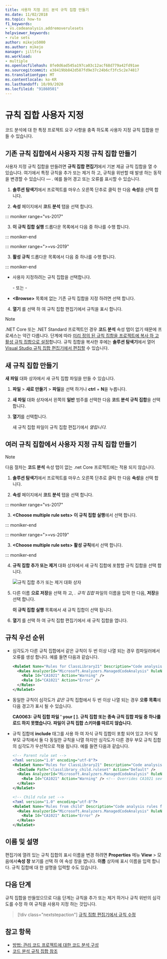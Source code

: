 ```yaml
---
title: 사용자 지정 코드 분석 규칙 집합 만들기
ms.date: 11/02/2018
ms.topic: how-to
f1_keywords:
- vs.codeanalysis.addremoverulesets
helpviewer_keywords:
- rule sets
author: mikejo5000
ms.author: mikejo
manager: jillfra
ms.workload:
- multiple
ms.openlocfilehash: 8fe0d6ad545a197ca03c12acf68d779a42fd91ae
ms.sourcegitcommit: e38419bb842d587fd9e37c24b6cf3fc5c2e74817
ms.translationtype: MT
ms.contentlocale: ko-KR
ms.lasthandoff: 10/09/2020
ms.locfileid: "91860501"
---
```

# <a name="customize-a-rule-set"></a>규칙 집합 사용자 지정

코드 분석에 대 한 특정 프로젝트 요구 사항을 충족 하도록 사용자 지정 규칙 집합을 만들 수 있습니다.

## <a name="create-a-custom-rule-set-from-an-existing-rule-set"></a>기존 규칙 집합에서 사용자 지정 규칙 집합 만들기

사용자 지정 규칙 집합을 만들려면 **규칙 집합 편집기**에서 기본 제공 규칙 집합을 열 수 있습니다. 여기에서 특정 규칙을 추가 또는 제거 하 고, 규칙을 위반할 때 발생 하는 동작을 변경할 수 있습니다 &mdash; . 예를 들어 경고 또는 오류를 표시할 수 있습니다.

1. **솔루션 탐색기**에서 프로젝트를 마우스 오른쪽 단추로 클릭 한 다음 **속성**을 선택 합니다.

2. **속성** 페이지에서 **코드 분석** 탭을 선택 합니다.

::: moniker range="vs-2017"

3. **이 규칙 집합 실행** 드롭다운 목록에서 다음 중 하나를 수행 합니다.

::: moniker-end

::: moniker range=">=vs-2019"

3. **활성 규칙** 드롭다운 목록에서 다음 중 하나를 수행 합니다.

::: moniker-end

   - 사용자 지정하려는 규칙 집합을 선택합니다.

     \- 또는 -

   - **\<Browse>** 목록에 없는 기존 규칙 집합을 지정 하려면 선택 합니다.

4. **열기** 를 선택 하 여 규칙 집합 편집기에서 규칙을 표시 합니다.

> [!NOTE]
> .NET Core 또는 .NET Standard 프로젝트인 경우 **코드 분석** 속성 탭이 없기 때문에 프로세스는 약간 다릅니다. 단계에 따라 [미리 정의 된 규칙 집합을 프로젝트에 복사 하 고 활성 규칙 집합으로 설정](/dotnet/fundamentals/code-analysis/code-quality-rule-options)합니다. 규칙 집합을 복사한 후에는 **솔루션 탐색기**에서 열어 [Visual Studio 규칙 집합 편집기에서 편집할](working-in-the-code-analysis-rule-set-editor.md) 수 있습니다.

## <a name="create-a-new-rule-set"></a>새 규칙 집합 만들기

**새 파일** 대화 상자에서 새 규칙 집합 파일을 만들 수 있습니다.

1. **파일**  >  **새로 만들기**  >  **파일**을 선택 하거나 **ctrl** + **N**을 누릅니다.

2. **새 파일** 대화 상자에서 왼쪽의 **일반** 범주를 선택한 다음 **코드 분석 규칙 집합**을 선택 합니다.

3. **열기**를 선택합니다.

   새 규칙 집합 파일이 규칙 집합 편집기에서 *열립니다.*

## <a name="create-a-custom-rule-set-from-multiple-rule-sets"></a>여러 규칙 집합에서 사용자 지정 규칙 집합 만들기

> [!NOTE]
> 다음 절차는 **코드 분석** 속성 탭이 없는 .net Core 프로젝트에는 적용 되지 않습니다.

1. **솔루션 탐색기**에서 프로젝트를 마우스 오른쪽 단추로 클릭 한 다음 **속성**을 선택 합니다.

2. **속성** 페이지에서 **코드 분석** 탭을 선택 합니다.

::: moniker range="vs-2017"

3. **\<Choose multiple rule sets>** **이 규칙 집합 실행**에서 선택 합니다.

::: moniker-end

::: moniker range=">=vs-2019"

3. **\<Choose multiple rule sets>** **활성 규칙**에서 선택 합니다.

::: moniker-end

4. **규칙 집합 추가 또는 제거** 대화 상자에서 새 규칙 집합에 포함할 규칙 집합을 선택 합니다.

   ![규칙 집합 추가 또는 제거 대화 상자](media/add-remove-rule-sets.png)

5. 다른 이름 **으로 저장**을 선택 하 고, *. 규칙 집합* 파일의 이름을 입력 한 다음, **저장**을 선택 합니다.

   **이 규칙 집합 실행** 목록에서 새 규칙 집합이 선택 됩니다.

6. **열기** 를 선택 하 여 규칙 집합 편집기에서 새 규칙 집합을 엽니다.

## <a name="rule-precedence"></a>규칙 우선 순위

- 심각도가 다른 규칙 집합에서 같은 규칙이 두 번 이상 나열 되는 경우 컴파일러에서 오류를 생성 합니다. 예를 들면 다음과 같습니다.

   ```xml
   <RuleSet Name="Rules for ClassLibrary21" Description="Code analysis rules for ClassLibrary21.csproj." ToolsVersion="15.0">
     <Rules AnalyzerId="Microsoft.Analyzers.ManagedCodeAnalysis" RuleNamespace="Microsoft.Rules.Managed">
       <Rule Id="CA1021" Action="Warning" />
       <Rule Id="CA1021" Action="Error" />
     </Rules>
   </RuleSet>
   ```

- 동일한 규칙이 심각도가 *같은* 규칙 집합에서 두 번 이상 나열 되는 경우 **오류 목록**에 다음 경고가 표시 될 수 있습니다.

   **CA0063: 규칙 집합 파일 ' your \[ ]. 규칙 집합 또는 종속 규칙 집합 파일 중 하나를 로드 하지 못했습니다. 파일이 규칙 집합 스키마를 따르지 않습니다.**

- 규칙 집합에 **include** 태그를 사용 하 여 자식 규칙 집합이 포함 되어 있고 자식 및 부모 규칙에서 둘 다 동일한 규칙을 나열 하지만 심각도가 다른 경우 부모 규칙 집합의 심각도가 우선적으로 적용 됩니다. 예를 들면 다음과 같습니다.

   ```xml
   <!-- Parent rule set -->
   <?xml version="1.0" encoding="utf-8"?>
   <RuleSet Name="Rules for ClassLibrary21" Description="Code analysis rules for ClassLibrary21.csproj." ToolsVersion="15.0">
     <Include Path="classlibrary_child.ruleset" Action="Default" />
     <Rules AnalyzerId="Microsoft.Analyzers.ManagedCodeAnalysis" RuleNamespace="Microsoft.Rules.Managed">
       <Rule Id="CA1021" Action="Warning" /> <!-- Overrides CA1021 severity from child rule set -->
     </Rules>
   </RuleSet>

   <!-- Child rule set -->
   <?xml version="1.0" encoding="utf-8"?>
   <RuleSet Name="Rules from child" Description="Code analysis rules from child." ToolsVersion="15.0">
     <Rules AnalyzerId="Microsoft.Analyzers.ManagedCodeAnalysis" RuleNamespace="Microsoft.Rules.Managed">
       <Rule Id="CA1021" Action="Error" />
     </Rules>
   </RuleSet>
   ```

## <a name="name-and-description"></a>이름 및 설명

편집기에 열려 있는 규칙 집합의 표시 이름을 변경 하려면 **Properties** 메뉴 **View**  >  모음에서**속성 창** 보기를 선택 하 여 속성 창을 엽니다. **이름** 상자에 표시 이름을 입력 합니다. 규칙 집합에 대 한 설명을 입력할 수도 있습니다.

## <a name="next-steps"></a>다음 단계

규칙 집합을 만들었으므로 다음 단계는 규칙을 추가 또는 제거 하거나 규칙 위반의 심각도를 수정 하 여 규칙을 사용자 지정 하는 것입니다.

> [!div class="nextstepaction"]
> [규칙 집합 편집기에서 규칙 수정](../code-quality/working-in-the-code-analysis-rule-set-editor.md)

## <a name="see-also"></a>참고 항목

- [방법: 관리 코드 프로젝트에 대한 코드 분석 구성](../code-quality/how-to-configure-code-analysis-for-a-managed-code-project.md)
- [코드 분석 규칙 집합 참조](../code-quality/rule-set-reference.md)